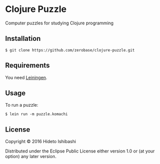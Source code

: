 # Clojure Puzzle

Computer puzzles for studying Clojure programming

## Installation

    $ git clone https://github.com/zerobase/clojure-puzzle.git

## Requirements

You need [Leiningen](http://leiningen.org/).

## Usage

To run a puzzle:

    $ lein run -m puzzle.komachi

## License

Copyright © 2016 Hideto Ishibashi

Distributed under the Eclipse Public License either version 1.0 or (at
your option) any later version.
